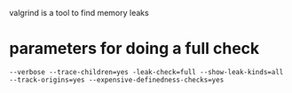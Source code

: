 valgrind is a tool to find memory leaks

# parameters for doing a full check
```
--verbose --trace-children=yes -leak-check=full --show-leak-kinds=all --track-origins=yes --expensive-definedness-checks=yes
```
